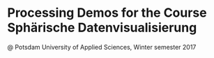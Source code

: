 # Processing Demos for the Course Sphärische Datenvisualisierung
@ Potsdam University of Applied Sciences, Winter semester 2017
